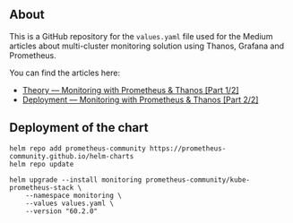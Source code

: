 ## About
This is a GitHub repository for the `values.yaml` file used for the Medium articles about multi-cluster monitoring solution using Thanos, Grafana and Prometheus.

You can find the articles here: 
- [Theory — Monitoring with Prometheus & Thanos [Part 1/2]](https://medium.com/@dast04/theory-monitoring-with-prometheus-thanos-part-1-2-8bc500a9c6a8)
- [Deployment — Monitoring with Prometheus & Thanos [Part 2/2]](https://medium.com/@dast04/full-installation-monitoring-with-prometheus-thanos-part-2-2-fe98fcdbe448)


## Deployment of the chart

```bashrc
helm repo add prometheus-community https://prometheus-community.github.io/helm-charts
helm repo update
```

```bashrc
helm upgrade --install monitoring prometheus-community/kube-prometheus-stack \
    --namespace monitoring \
    --values values.yaml \
    --version "60.2.0"
```
